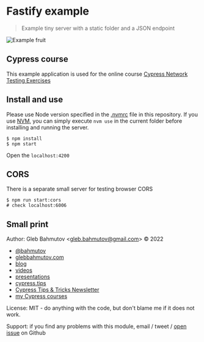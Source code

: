 # Fastify example

> Example tiny server with a static folder and a JSON endpoint

![Example fruit](./images/grapes.png)

## Cypress course

This example application is used for the online course [Cypress Network Testing Exercises](https://cypress.tips/courses)

## Install and use

Please use Node version specified in the [.nvmrc](./.nvmrc) file in this repository. If you use [NVM](https://github.com/nvm-sh/nvm), you can simply execute `nvm use` in the current folder before installing and running the server.

```
$ npm install
$ npm start
```

Open the `localhost:4200`

## CORS

There is a separate small server for testing browser CORS

```
$ npm run start:cors
# check localhost:6006
```

## Small print

Author: Gleb Bahmutov &lt;gleb.bahmutov@gmail.com&gt; &copy; 2022

- [@bahmutov](https://twitter.com/bahmutov)
- [glebbahmutov.com](https://glebbahmutov.com)
- [blog](https://glebbahmutov.com/blog)
- [videos](https://www.youtube.com/glebbahmutov)
- [presentations](https://slides.com/bahmutov)
- [cypress.tips](https://cypress.tips)
- [Cypress Tips & Tricks Newsletter](https://cypresstips.substack.com/)
- [my Cypress courses](https://cypress.tips/courses)

License: MIT - do anything with the code, but don't blame me if it does not work.

Support: if you find any problems with this module, email / tweet /
[open issue](https://github.com/bahmutov/fastify-example/issues) on Github
